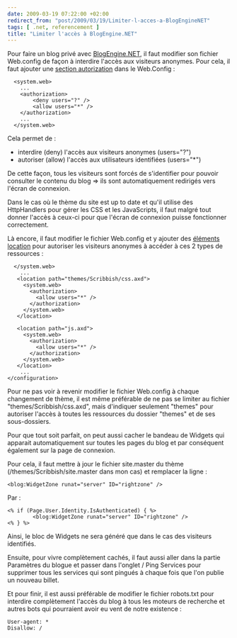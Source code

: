 ```yaml
---
date: 2009-03-19 07:22:00 +02:00
redirect_from: "post/2009/03/19/Limiter-l-acces-a-BlogEngineNET"
tags: [ .net, referencement ]
title: "Limiter l'accès à BlogEngine.NET"
---
```


Pour faire un blog privé avec [BlogEngine.NET](http://www.dotnetblogengine.net/), il faut modifier son
fichier Web.config de façon à interdire l'accès aux visiteurs anonymes. Pour
cela, il faut ajouter une [section
autorization](http://msdn.microsoft.com/en-us/library/wce3kxhd.aspx) dans le Web.Config :

```
  <system.web>
    ...
    <authorization>
        <deny users="?" />
        <allow users="*" />
    </authorization>
    ...
  </system.web>
```

Cela permet de :

* interdire (deny) l'accès aux visiteurs anonymes (users="?")
* autoriser (allow) l'accès aux utilisateurs identifiées (users="*")

De cette façon, tous les visiteurs sont forcés de s'identifier pour pouvoir
consulter le contenu du blog => ils sont automatiquement redirigés vers
l'écran de connexion.

Dans le cas où le thème du site est up to date et qu'il utilise des
HttpHandlers pour gérer les CSS et les JavaScripts, il faut malgré tout donner
l'accès à ceux-ci pour que l'écran de connexion puisse fonctionner
correctement.

Là encore, il faut modifier le fichier Web.config et y ajouter des [éléments location](http://msdn.microsoft.com/en-us/library/b6x6shw7.aspx)
pour autoriser les visiteurs anonymes à accéder à ces 2 types de
ressources :

```
  </system.web>
    ...
   <location path="themes/Scribbish/css.axd">
     <system.web>
       <authorization>
         <allow users="*" />
       </authorization>
     </system.web>
   </location>

   <location path="js.axd">
     <system.web>
       <authorization>
         <allow users="*" />
       </authorization>
     </system.web>
   </location>
    ...
</configuration>
```

Pour ne pas voir à revenir modifier le fichier Web.config à chaque
changement de thème, il est même préférable de ne pas se limiter au fichier
"themes/Scribbish/css.axd", mais d'indiquer seulement "themes" pour autoriser
l'accès à toutes les ressources du dossier "themes" et de ses
sous-dossiers.

Pour que tout soit parfait, on peut aussi cacher le bandeau de Widgets qui
apparait automatiquement sur toutes les pages du blog et par conséquent
également sur la page de connexion.

Pour cela, il faut mettre à jour le fichier site.master du thème
(/themes/Scribbish/site.master dans mon cas) et remplacer la ligne :

```
<blog:WidgetZone runat="server" ID="rightzone" />
```

Par :

```
<% if (Page.User.Identity.IsAuthenticated) { %>
        <blog:WidgetZone runat="server" ID="rightzone" />
<% } %>
```

Ainsi, le bloc de Widgets ne sera généré que dans le cas des visiteurs
identifiés.

Ensuite, pour vivre complètement cachés, il faut aussi aller dans la partie
Paramètres du blogue et passer dans l'onglet / Ping Services pour supprimer
tous les services qui sont pingués à chaque fois que l'on publie un nouveau
billet.

Et pour finir, il est aussi préférable de modifier le fichier robots.txt
pour interdire complètement l'accès du blog à tous les moteurs de recherche et
autres bots qui pourraient avoir eu vent de notre existence :

```
User-agent: *
Disallow: /
```
